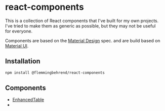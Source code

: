 # react-components

This is a collection of React components that I've built for my own projects. I've tried to make them as generic as possible, but they may not be useful for everyone.

Components are based on the [Material Design](https://material.io/) spec. and are build based on [Material UI](https://material-ui.com/).

## Installation

```bash
npm install @flemmingbehrend/react-components
```

## Components

- [EnhancedTable](./src/components/enhanced-table/README.md)
-
